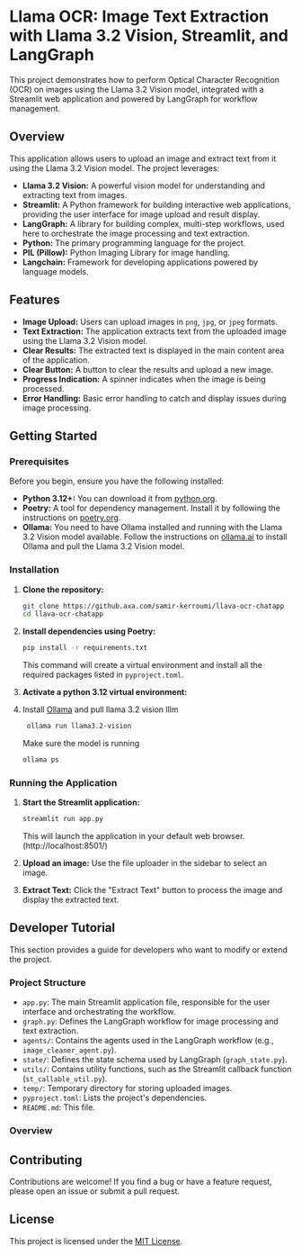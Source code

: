 # Llama OCR: Image Text Extraction with Llama 3.2 Vision, Streamlit, and LangGraph

This project demonstrates how to perform Optical Character Recognition (OCR) on images using the Llama 3.2 Vision model, integrated with a Streamlit web application and powered by LangGraph for workflow management.

## Overview

This application allows users to upload an image and extract text from it using the Llama 3.2 Vision model. The project leverages:

*   **Llama 3.2 Vision:** A powerful vision model for understanding and extracting text from images.
*   **Streamlit:** A Python framework for building interactive web applications, providing the user interface for image upload and result display.
*   **LangGraph:** A library for building complex, multi-step workflows, used here to orchestrate the image processing and text extraction.
*   **Python:** The primary programming language for the project.
*   **PIL (Pillow):** Python Imaging Library for image handling.
*   **Langchain:** Framework for developing applications powered by language models.

## Features

*   **Image Upload:** Users can upload images in `png`, `jpg`, or `jpeg` formats.
*   **Text Extraction:** The application extracts text from the uploaded image using the Llama 3.2 Vision model.
*   **Clear Results:** The extracted text is displayed in the main content area of the application.
*   **Clear Button:** A button to clear the results and upload a new image.
*   **Progress Indication:** A spinner indicates when the image is being processed.
*   **Error Handling:** Basic error handling to catch and display issues during image processing.

## Getting Started

### Prerequisites

Before you begin, ensure you have the following installed:

*   **Python 3.12+:** You can download it from [python.org](https://www.python.org/downloads/).
*   **Poetry:** A tool for dependency management. Install it by following the instructions on [poetry.org](https://python-poetry.org/docs/#installation).
*   **Ollama:** You need to have Ollama installed and running with the Llama 3.2 Vision model available. Follow the instructions on [ollama.ai](https://ollama.ai/) to install Ollama and pull the Llama 3.2 Vision model.

### Installation

1.  **Clone the repository:**

    ```bash
    git clone https://github.axa.com/samir-kerroumi/llava-ocr-chatapp
    cd llava-ocr-chatapp
    ```

2.  **Install dependencies using Poetry:**

    ```bash
    pip install -r requirements.txt
    ```

    This command will create a virtual environment and install all the required packages listed in `pyproject.toml`.

3.  **Activate a python 3.12 virtual environment:**

4. Install [Ollama](https://ollama.com/download) and pull llama 3.2 vision lllm
    
   ```bash
    ollama run llama3.2-vision
    ```
   Make sure the model is running 

    ```bash
    ollama ps
    ```

### Running the Application

1.  **Start the Streamlit application:**

    ```bash
    streamlit run app.py
    ```

    This will launch the application in your default web browser. (http://localhost:8501/)

2.  **Upload an image:** Use the file uploader in the sidebar to select an image.

3.  **Extract Text:** Click the "Extract Text" button to process the image and display the extracted text.

## Developer Tutorial

This section provides a guide for developers who want to modify or extend the project.

### Project Structure

*   `app.py`: The main Streamlit application file, responsible for the user interface and orchestrating the workflow.
*   `graph.py`: Defines the LangGraph workflow for image processing and text extraction.
*   `agents/`: Contains the agents used in the LangGraph workflow (e.g., `image_cleaner_agent.py`).
*   `state/`: Defines the state schema used by LangGraph (`graph_state.py`).
*   `utils/`: Contains utility functions, such as the Streamlit callback function (`st_callable_util.py`).
*   `temp/`: Temporary directory for storing uploaded images.
*   `pyproject.toml`: Lists the project's dependencies.
*   `README.md`: This file.

### Overview 

## Contributing

Contributions are welcome! If you find a bug or have a feature request, please open an issue or submit a pull request.

## License

This project is licensed under the [MIT License](LICENSE).

